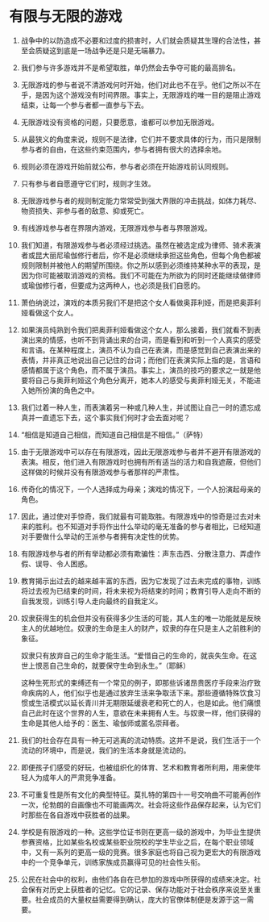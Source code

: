 # 有限与无限的游戏

1. 战争中的以防造成不必要和过度的损害时，人们就会质疑其生理的合法性，甚至会质疑这到底是一场战争还是只是无端暴力。

2. 我们参与许多游戏并不是希望取胜，单仍然会去争夺可能的最高排名。

3. 无限游戏的参与者说不清游戏何时开始，他们对此也不在乎。他们之所以不在乎，是因为这个游戏没有时间界限。事实上，无限游戏的唯一目的是阻止游戏结束，让每一个参与者都一直参与下去。

4. 无限游戏没有资格的问题，只要愿意，谁都可以参加无限游戏。

5. 从最狭义的角度来说，规则不是法律，它们并不要求具体的行为，而只是限制参与者的自由，在这些约束范围内，参与者拥有很大的选择余地。

6. 规则必须在游戏开始前就公布，参与者必须在开始游戏前认同规则。

7. 只有参与者自愿遵守它们时，规则才生效。

8. 无限游戏参与者的规则制定能力常常受到强大界限的冲击挑战，如体力耗尽、物资损失、非参与者的敌意、抑或死亡。

9. 有线游戏参与者在界限内游戏，无限游戏参与者与界限游戏。

10. 我们知道，有限游戏参与者必须经过挑选。虽然在被选定成为律师、骑术表演者或昆大丽尼瑜伽修行者后，你不是必须继续承担这些角色，但每个角色都被规则限制并被他人的期望所围绕。你之所以感到必须维持某种水平的表现，是因为你可能被取消游戏的资格。我们不可能在为所欲为的同时还能继续做律师或瑜伽修行者，但要成为这两种人，也必须是我们自愿的。

11. 萧伯纳说过，演戏的本质另我们不是把这个女人看做奥菲利娅，而是把奥菲利娅看做这个女人。

12. 如果演员纯熟到令我们把奥菲利娅看做这个女人，那么接着，我们就看不到表演出来的情感，也听不到背诵出来的台词，而是看到和听到一个人真实的感受和言语。在某种程度上，演员不认为自己在表演，而是感觉到自己表演出来的表情，并非真正地说出自己记住的台词；而他们在表演实际上指的是，言语和感情都属于这个角色，而不属于演员。事实上，演员的技巧的要求之一就是他要将自己与奥菲利娅这个角色分离开，她本人的感受与奥菲利娅无关，不能进入她所扮演的角色之中。

13. 我们过着一种人生，而表演着另一种或几种人生，并试图让自己一时的遗忘成真并一直遗忘下去，这个事实我们何时才会去面对呢？

14. “相信是知道自己相信，而知道自己相信是不相信。”（萨特）

15. 由于无限游戏中可以存在有限游戏，因此无限游戏参与者并不避开有限游戏的表演。相反，他们进入有限游戏时也拥有所有适当的活力和自我遮蔽，但他们这样做的时候并没有有限游戏参与者那样的严肃性。

16. 传奇化的情况下，一个人选择成为母亲；演戏的情况下，一个人扮演起母亲的角色。

17. 因此，通过使对手惊奇，我们就最有可能取胜。有限游戏中的惊奇是过去对未来的胜利。也不知道对手将作出什么举动的毫无准备的参与者相比，已经知道对手要做什么举动的王派参与者拥有决定性的优势。

18. 有限游戏参与者的所有举动都必须有欺骗性：声东击西、分散注意力、弄虚作假、误导、令人困惑。

19. 教育揭示出过去的越来越丰富的东西，因为它发现了过去未完成的事物，训练将过去视为已结束的时间，将未来视为将结束的时间；教育引导人走向不断的自我发现，训练引导人走向最终的自我定义。

20. 奴隶获得生的机会但并没有获得多少生活的可能，其人生的唯一功能就是反映主人的优越地位。奴隶的生命是主人的财产，奴隶的存在只是主人之前胜利的象征。

    奴隶只有放弃自己的生命才能生活。“爱惜自己的生命的，就丧失生命。在这世上恨恶自己生命的，就要保守生命到永生。”（耶稣）

    这种生死形式的束缚还有一个常见的例子，即那些诉诸昂贵医疗手段来治疗致命疾病的人，他们似乎也是通过放弃生活来争取活下来。那些遵循特殊饮食习惯或生活模式以延长青川并无期限延缓衰老和死亡的人，也是如此。他们痛恨自己此时在这个世界的人生，意欲在未来拥有人生。与奴隶一样，他们获得的生命是其他人给予的：医生、瑜伽师或匿名崇拜者。

21. 我们的社会存在具有一种无可逃离的流动特质。这并不是说，我们生活于一个流动的环境中，而是说，我们的生活本身就是流动的。

22. 即便孩子们感受的好玩，也被组织化的体育、艺术和教育者所利用，用来使年轻人为成年人的严肃竞争准备。

23. 不可重复性是所有文化的典型特征。莫扎特的第四十一号交响曲不可能再创作一次，伦勃朗的自画像也不可能画两次。社会将这些作品保存起来，认为它们时那些在各自游戏中获胜者的战果。

24. 学校是有限游戏的一种。这些学位证书则在更高一级的游戏中，为毕业生提供参赛资格，比如某些名校或某些职业院校的学生毕业之后，在每个职业领域中，又有一系列的更高一级的竞赛。很多家庭也将自己视为更宏大的有限游戏中的一个竞争单元，训练家族成员赢得可见的社会性头衔。

25. 公民在社会中的权利，由他们各自在已参加的游戏中所获得的成绩来决定。社会保有对历史上获胜者的记忆。它的记录、保存功能对于社会秩序来说至关重要。社会成员的大量权益需要得到确认，庞大的官僚体制便是发源于这一需要。

